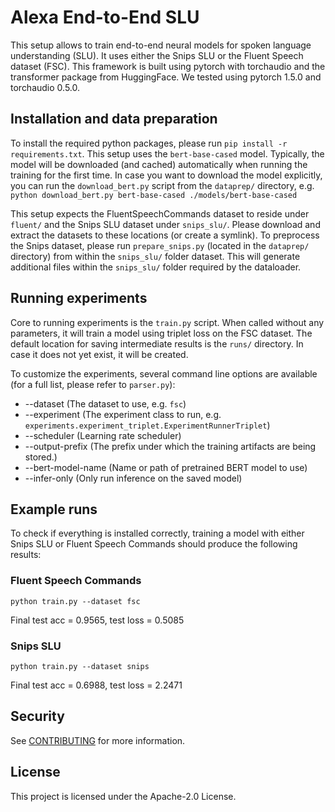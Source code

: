 # Alexa End-to-End SLU

This setup allows to train end-to-end neural models for spoken language understanding (SLU).
It uses either the Snips SLU or the Fluent Speech dataset (FSC).
This framework is built using pytorch with torchaudio and the transformer package from HuggingFace.
We tested using pytorch 1.5.0 and torchaudio 0.5.0.

## Installation and data preparation

To install the required python packages, please run `pip install -r requirements.txt`. This setup uses the `bert-base-cased` model.
Typically, the model will be downloaded (and cached) automatically when running the training for the first time.
In case you want to download the model explicitly, you can run the `download_bert.py` script from the `dataprep/` directory,
e.g. `python download_bert.py bert-base-cased ./models/bert-base-cased`

This setup expects the FluentSpeechCommands dataset to reside under `fluent/` and the Snips SLU dataset under `snips_slu/`.
Please download and extract the datasets to these locations (or create a symlink).
To preprocess the Snips dataset, please run `prepare_snips.py` (located in the `dataprep/` directory) from within the `snips_slu/` folder dataset.
This will generate additional files within the `snips_slu/` folder required by the dataloader.

## Running experiments

Core to running experiments is the `train.py` script.
When called without any parameters, it will train a model using triplet loss on the FSC dataset.
The default location for saving intermediate results is the `runs/` directory.
In case it does not yet exist, it will be created.

To customize the experiments, several command line options are available (for a full list, please refer to `parser.py`):

* --dataset (The dataset to use, e.g. `fsc`)
* --experiment (The experiment class to run, e.g. `experiments.experiment_triplet.ExperimentRunnerTriplet`)
* --scheduler (Learning rate scheduler)
* --output-prefix (The prefix under which the training artifacts are being stored.)
* --bert-model-name (Name or path of pretrained BERT model to use)
* --infer-only (Only run inference on the saved model)

## Example runs

To check if everything is installed correctly, training a model with either Snips SLU or Fluent Speech Commands should produce the following results:

### Fluent Speech Commands

`python train.py --dataset fsc`

Final test acc = 0.9565, test loss = 0.5085

### Snips SLU

`python train.py --dataset snips`

Final test acc = 0.6988, test loss = 2.2471


## Security

See [CONTRIBUTING](CONTRIBUTING.md#security-issue-notifications) for more information.

## License

This project is licensed under the Apache-2.0 License.
